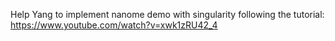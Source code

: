 Help Yang to implement nanome demo with singularity following the tutorial: https://www.youtube.com/watch?v=xwk1zRU42_4
